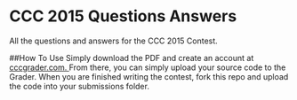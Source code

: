 # CCC 2015 Questions Answers
All the questions and answers for the CCC 2015 Contest.  

##How To Use
Simply download the PDF and create an account at <a href="http://cccgrader.com/">cccgrader.com. </a> From there, you can simply upload your source code to the Grader. When you are finished writing the contest, fork this repo and upload the code into your submissions folder.
